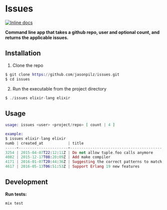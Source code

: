 # Issues

[![Inline docs](http://inch-ci.org/github/jasonpilz/issues.svg)](http://inch-ci.org/github/jasonpilz/issues)

**Command line app that takes a github repo, user and optional count, and
returns the applicable issues.**

## Installation

1. Clone the repo
```elixir
$ git clone https://github.com/jasonpilz/issues.git
$ cd issues
```

2. Run the executable from the project directory
```elixir
$ ./issues elixir-lang elixir
```

## Usage
```elixir
usage: issues <user> <project/repo> [ count | 4 ]

example:
$ issues elixir-lang elixir
numb | created_at           | title
-----+----------------------+-----------------------------------------
3254 | 2015-04-07T22:12:11Z | Do not allow tuple.foo calls anymore
4082 | 2015-12-17T08:20:09Z | Add make compiler
4171 | 2016-01-07T20:44:36Z | Suggesting the correct patterns to match
4617 | 2016-05-13T06:51:53Z | Support Erlang 19 new features
```

## Development

**Run tests:**
```elixir
mix test
```
